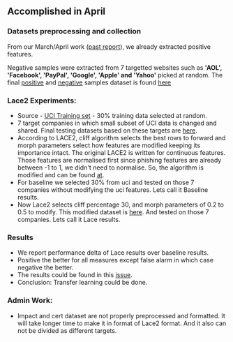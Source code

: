 ## Accomplished in April
 
### Datasets preprocessing and collection
From our March/April work ([past report](https://github.com/ai-se/LAS-Phishing/blob/master/reports/ap17.md)), we already extracted positive features.

Negative samples were extracted from 7 targetted websites such as **'AOL', 'Facebook', 'PayPal', 'Google', 'Apple' and 'Yahoo'** picked at random. The final [positive](https://github.com/ai-se/LAS-Phishing/blob/master/dataset/phistank+features.csv) and [negative](https://github.com/ai-se/LAS-Phishing/blob/master/dataset/phistank-features.csv) samples dataset is found [here](https://github.com/ai-se/LAS-Phishing/blob/master/dataset/phistank.csv)

### Lace2 Experiments:
- Source - [UCI Training set](https://github.com/ai-se/LAS-Phishing/blob/master/dataset/uci_training.csv) - 30% training data selected at random.
- 7 target companies in which small subset of UCI data is changed and shared. Final testing datasets based on these targets are [here](https://github.com/ai-se/LAS-Phishing/blob/master/dataset/testing).
- According to LACE2, cliff algorithm selects the best rows to forward and morph parameters select how features are modified keeping its importance intact. The original LACE2 is written for continuous features. Those features are normalised first since phishing features are already between -1 to 1, we didn't need to normalise. So, the algorithm is modified and can be found [at](https://github.com/ai-se/LAS-Phishing/blob/master/src/lace/runlace.py).
- For baseline we selected 30% from uci and tested on those 7 companies without modifying the uci features. Lets call it Baseline results.
- Now Lace2 selects cliff percentage 30, and morph parameters of 0.2 to 0.5 to modify. This modified dataset is [here](https://github.com/ai-se/LAS-Phishing/blob/master/dataset/training). And tested on those 7 companies. Lets call it Lace results.

### Results

- We report performance delta of Lace results over baseline results. 
- Positive the better for all measures except false alarm in which case negative the better.
- The results could be found in this [issue](https://github.com/ai-se/LAS-Phishing/issues/18). 
- Conclusion: Transfer learning could be done.

### Admin Work:

- Impact and cert dataset are not properly preprocessed and formatted. It will take longer time to make it in format of Lace2 format. And it also can not be divided as different targets.
